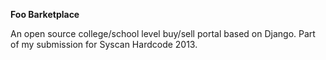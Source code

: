 **Foo Barketplace**

An open source college/school level buy/sell portal based on Django.
Part of my submission for Syscan Hardcode 2013.


